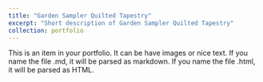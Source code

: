 ```yaml
---
title: "Garden Sampler Quilted Tapestry"
excerpt: "Short description of Garden Sampler Quilted Tapestry"
collection: portfolio
---
```


This is an item in your portfolio. It can be have images or nice text. If you name the file .md, it will be parsed as markdown. If you name the file .html, it will be parsed as HTML. 
